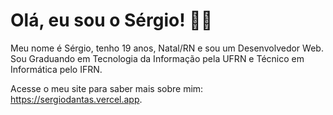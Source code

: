 # Olá, eu sou o Sérgio! 👋🏻

Meu nome é Sérgio, tenho 19 anos, Natal/RN e sou um Desenvolvedor Web. Sou Graduando em Tecnologia da Informação pela UFRN e Técnico em Informática pelo IFRN.

Acesse o meu site para saber mais sobre mim: <https://sergiodantas.vercel.app>.
